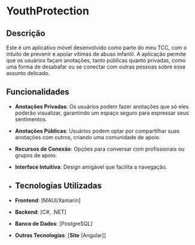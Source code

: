 ﻿# YouthProtection

## Descrição

Este é um aplicativo móvel desenvolvido como parte do meu TCC, com o intuito de prevenir e apoiar vítimas de abuso infantil. A aplicação permite que os usuários façam anotações, tanto públicas quanto privadas, como uma forma de desabafar ou se conectar com outras pessoas sobre esse assunto delicado.

## Funcionalidades

- **Anotações Privadas**: Os usuários podem fazer anotações que só eles poderão visualizar, garantindo um espaço seguro para expressar seus sentimentos.
- **Anotações Públicas**: Usuários podem optar por compartilhar suas anotações com outros, criando uma comunidade de apoio.
- **Recursos de Conexão**: Opções para conversar com profissionais ou grupos de apoio.
- **Interface Intuitiva**: Design amigável que facilita a navegação.

- ## Tecnologias Utilizadas

- **Frontend**: [MAUI/Xamarin] 
- **Backend**: [C#, .NET]
- **Banco de Dados**: [PostgreSQL]
- **Outras Tecnologias**: [**Site** [Angular]]
